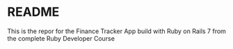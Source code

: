 # README

This is the repor for the Finance Tracker App build with Ruby on Rails 7 from the complete Ruby Developer Course